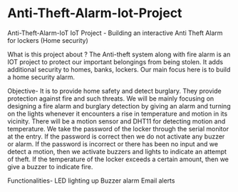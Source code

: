 # Anti-Theft-Alarm-Iot-Project

Anti-Theft-Alarm-IoT
IoT Project - Building an interactive Anti Theft Alarm for lockers (Home security)

What is this project about ?
The Anti-theft system along with fire alarm is an IOT project to protect our important belongings from being stolen. It adds additional security to homes, banks, lockers. Our main focus here is to build a home security alarm.

Objective-
It is to provide home safety and detect burglary.
They provide protection against fire and such threats.
We will be mainly focusing on designing a fire alarm and burglary detection by giving an alarm and turning on the lights whenever it encounters a rise in temperature and motion in its vicinity.
There will be a motion sensor and DHT11 for detecting motion and temperature. We take the password of the locker through the serial monitor at the entry.
If the password is correct then we do not activate any buzzer or alarm.
If the password is incorrect or there has been no input and we detect a motion, then we activate buzzers and lights to indicate an attempt of theft.
If the temperature of the locker exceeds a certain amount, then we give a buzzer to indicate fire.


Functionalities-
LED lighting up
Buzzer alarm
Email alerts
